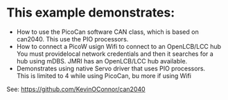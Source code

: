 # This example demonstrates:
- How to use the PicoCan software CAN class, which is based on can2040.
  This use the PIO processors.  
- How to connect a PicoW usign Wifi to connect to an OpenLCB/LCC hub
  You must providelocal network credentials and then it searches for a hub using 
  mDBS.  JMRI has an OpenLCB/LCC hub available.
- Demonstrates using native Servo driver that uses PIO processors.  
  This is limited to 4 while using PicoCan, bu more if using Wifi

See: https://github.com/KevinOConnor/can2040

